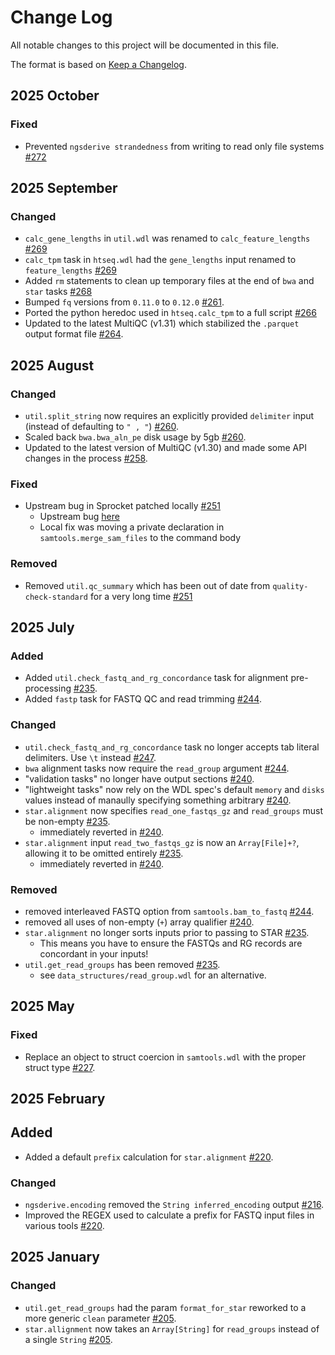 # Change Log

All notable changes to this project will be documented in this file.
 
The format is based on [Keep a Changelog](http://keepachangelog.com/).

## 2025 October

### Fixed

- Prevented `ngsderive strandedness` from writing to read only file systems [#272](https://github.com/stjudecloud/workflows/pull/272)

## 2025 September

### Changed

- `calc_gene_lengths` in `util.wdl` was renamed to `calc_feature_lengths` [#269](https://github.com/stjudecloud/workflows/pull/269)
- `calc_tpm` task in `htseq.wdl` had the `gene_lengths` input renamed to `feature_lengths` [#269](https://github.com/stjudecloud/workflows/pull/269)
- Added `rm` statements to clean up temporary files at the end of `bwa` and `star` tasks [#268](https://github.com/stjudecloud/workflows/pull/268)
- Bumped `fq` versions from `0.11.0` to `0.12.0` [#261](https://github.com/stjudecloud/workflows/pull/261).
- Ported the python heredoc used in `htseq.calc_tpm` to a full script [#266](https://github.com/stjudecloud/workflows/pull/266)
- Updated to the latest MultiQC (v1.31) which stabilized the `.parquet` output format file [#264](https://github.com/stjudecloud/workflows/pull/264).

## 2025 August

### Changed

- `util.split_string` now requires an explicitly provided `delimiter` input (instead of defaulting to `" , "`) [#260](https://github.com/stjudecloud/workflows/pull/260).
- Scaled back `bwa.bwa_aln_pe` disk usage by 5gb [#260](https://github.com/stjudecloud/workflows/pull/260).
- Updated to the latest version of MultiQC (v1.30) and made some API changes in the process [#258](https://github.com/stjudecloud/workflows/pull/258).

### Fixed

- Upstream bug in Sprocket patched locally [#251](https://github.com/stjudecloud/workflows/pull/251)
    - Upstream bug [here](https://github.com/stjude-rust-labs/wdl/issues/574)
    - Local fix was moving a private declaration in `samtools.merge_sam_files` to the command body 

### Removed

- Removed `util.qc_summary` which has been out of date from `quality-check-standard` for a very long time [#251](https://github.com/stjudecloud/workflows/pull/251)

## 2025 July

### Added

- Added `util.check_fastq_and_rg_concordance` task for alignment pre-processing [#235](https://github.com/stjudecloud/workflows/pull/235).
- Added `fastp` task for FASTQ QC and read trimming [#244](https://github.com/stjudecloud/workflows/pull/244).

### Changed

- `util.check_fastq_and_rg_concordance` task no longer accepts tab literal delimiters. Use `\t` instead [#247](https://github.com/stjudecloud/workflows/pull/247).
- `bwa` alignment tasks now require the `read_group` argument [#244](https://github.com/stjudecloud/workflows/pull/244).
- "validation tasks" no longer have output sections [#240](https://github.com/stjudecloud/workflows/pull/240).
- "lightweight tasks" now rely on the WDL spec's default `memory` and `disks` values instead of manaully specifying something arbitrary [#240](https://github.com/stjudecloud/workflows/pull/240).
- `star.alignment` now specifies `read_one_fastqs_gz` and `read_groups` must be non-empty [#235](https://github.com/stjudecloud/workflows/pull/235).
    - immediately reverted in [#240](https://github.com/stjudecloud/workflows/pull/240).
- `star.alignment` input `read_two_fastqs_gz` is now an `Array[File]+?`, allowing it to be omitted entirely [#235](https://github.com/stjudecloud/workflows/pull/235).
    - immediately reverted in [#240](https://github.com/stjudecloud/workflows/pull/240).

### Removed

- removed interleaved FASTQ option from `samtools.bam_to_fastq` [#244](https://github.com/stjudecloud/workflows/pull/244).
- removed all uses of non-empty (`+`) array qualifier [#240](https://github.com/stjudecloud/workflows/pull/240).
- `star.alignment` no longer sorts inputs prior to passing to STAR [#235](https://github.com/stjudecloud/workflows/pull/235).
    - This means you have to ensure the FASTQs and RG records are concordant in your inputs!
- `util.get_read_groups` has been removed [#235](https://github.com/stjudecloud/workflows/pull/235).
    - see `data_structures/read_group.wdl` for an alternative.

## 2025 May

### Fixed

- Replace an object to struct coercion in `samtools.wdl` with the proper struct type [#227](https://github.com/stjudecloud/workflows/pull/227).

## 2025 February

## Added

- Added a default `prefix` calculation for `star.alignment` [#220](https://github.com/stjudecloud/workflows/pull/220).

### Changed

- `ngsderive.encoding` removed the `String inferred_encoding` output [#216](https://github.com/stjudecloud/workflows/pull/216).
- Improved the REGEX used to calculate a prefix for FASTQ input files in various tools [#220](https://github.com/stjudecloud/workflows/pull/220).
 
## 2025 January

### Changed

- `util.get_read_groups` had the param `format_for_star` reworked to a more generic `clean` parameter [#205](https://github.com/stjudecloud/workflows/pull/205).
- `star.allignment` now takes an `Array[String]` for `read_groups` instead of a single `String` [#205](https://github.com/stjudecloud/workflows/pull/205).
